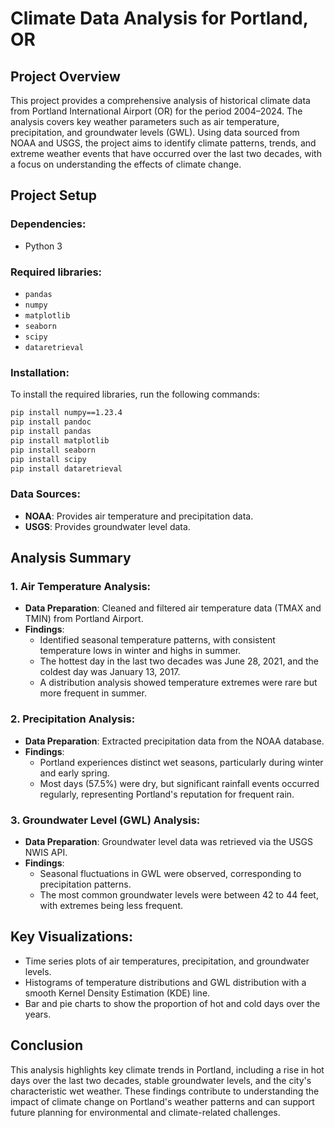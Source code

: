 # Climate Data Analysis for Portland, OR

## Project Overview

This project provides a comprehensive analysis of historical climate data from Portland International Airport (OR) for the period 2004–2024. The analysis covers key weather parameters such as air temperature, precipitation, and groundwater levels (GWL). Using data sourced from NOAA and USGS, the project aims to identify climate patterns, trends, and extreme weather events that have occurred over the last two decades, with a focus on understanding the effects of climate change.

## Project Setup

### Dependencies:
- Python 3

### Required libraries:
- `pandas`
- `numpy`
- `matplotlib`
- `seaborn`
- `scipy`
- `dataretrieval`

### Installation:
To install the required libraries, run the following commands:

```bash
pip install numpy==1.23.4
pip install pandoc
pip install pandas
pip install matplotlib
pip install seaborn
pip install scipy
pip install dataretrieval
```

### Data Sources:
- **NOAA**: Provides air temperature and precipitation data.
- **USGS**: Provides groundwater level data.

## Analysis Summary

### 1. Air Temperature Analysis:
- **Data Preparation**: Cleaned and filtered air temperature data (TMAX and TMIN) from Portland Airport.
- **Findings**:
  - Identified seasonal temperature patterns, with consistent temperature lows in winter and highs in summer.
  - The hottest day in the last two decades was June 28, 2021, and the coldest day was January 13, 2017.
  - A distribution analysis showed temperature extremes were rare but more frequent in summer.

### 2. Precipitation Analysis:
- **Data Preparation**: Extracted precipitation data from the NOAA database.
- **Findings**:
  - Portland experiences distinct wet seasons, particularly during winter and early spring.
  - Most days (57.5%) were dry, but significant rainfall events occurred regularly, representing Portland's reputation for frequent rain.

### 3. Groundwater Level (GWL) Analysis:
- **Data Preparation**: Groundwater level data was retrieved via the USGS NWIS API.
- **Findings**:
  - Seasonal fluctuations in GWL were observed, corresponding to precipitation patterns.
  - The most common groundwater levels were between 42 to 44 feet, with extremes being less frequent.

## Key Visualizations:
- Time series plots of air temperatures, precipitation, and groundwater levels.
- Histograms of temperature distributions and GWL distribution with a smooth Kernel Density Estimation (KDE) line.
- Bar and pie charts to show the proportion of hot and cold days over the years.

## Conclusion

This analysis highlights key climate trends in Portland, including a rise in hot days over the last two decades, stable groundwater levels, and the city's characteristic wet weather. These findings contribute to understanding the impact of climate change on Portland's weather patterns and can support future planning for environmental and climate-related challenges.

